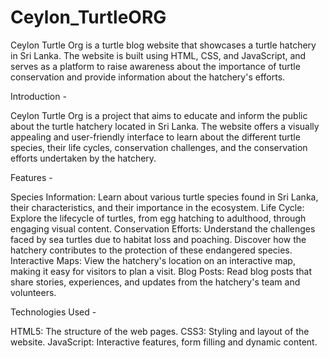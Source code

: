 # Ceylon_TurtleORG


Ceylon Turtle Org is a turtle blog website that showcases a turtle hatchery in Sri Lanka. The website is built using HTML, CSS, and JavaScript, and serves as a platform to raise awareness about the importance of turtle conservation and provide information about the hatchery's efforts.



Introduction - 

Ceylon Turtle Org is a project that aims to educate and inform the public about the turtle hatchery located in Sri Lanka. The website offers a visually appealing and user-friendly interface to learn about the different turtle species, their life cycles, conservation challenges, and the conservation efforts undertaken by the hatchery.

Features - 

Species Information: Learn about various turtle species found in Sri Lanka, their characteristics, and their importance in the ecosystem.
Life Cycle: Explore the lifecycle of turtles, from egg hatching to adulthood, through engaging visual content.
Conservation Efforts: Understand the challenges faced by sea turtles due to habitat loss and poaching. Discover how the hatchery contributes to the protection of these endangered species.
Interactive Maps: View the hatchery's location on an interactive map, making it easy for visitors to plan a visit.
Blog Posts: Read blog posts that share stories, experiences, and updates from the hatchery's team and volunteers.


Technologies Used - 

HTML5: The structure of the web pages.
CSS3: Styling and layout of the website.
JavaScript: Interactive features, form filling and dynamic content.
